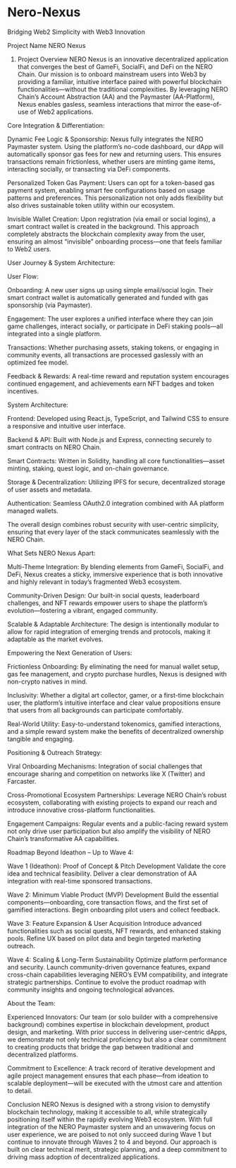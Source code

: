 # Nero-Nexus
Bridging Web2 Simplicity with Web3 Innovation

Project Name
NERO Nexus



1. Project Overview
NERO Nexus is an innovative decentralized application that converges the best of GameFi, SocialFi, and DeFi on the NERO Chain. Our mission is to onboard mainstream users into Web3 by providing a familiar, intuitive interface paired with powerful blockchain functionalities—without the traditional complexities. By leveraging NERO Chain’s Account Abstraction (AA) and the Paymaster (AA-Platform), Nexus enables gasless, seamless interactions that mirror the ease-of-use of Web2 applications.

Core Integration & Differentiation:

Dynamic Fee Logic & Sponsorship:
Nexus fully integrates the NERO Paymaster system. Using the platform’s no-code dashboard, our dApp will automatically sponsor gas fees for new and returning users. This ensures transactions remain frictionless, whether users are minting game items, interacting socially, or transacting via DeFi components.

Personalized Token Gas Payment:
Users can opt for a token-based gas payment system, enabling smart fee configurations based on usage patterns and preferences. This personalization not only adds flexibility but also drives sustainable token utility within our ecosystem.

Invisible Wallet Creation:
Upon registration (via email or social logins), a smart contract wallet is created in the background. This approach completely abstracts the blockchain complexity away from the user, ensuring an almost “invisible” onboarding process—one that feels familiar to Web2 users.

User Journey & System Architecture:

User Flow:

Onboarding:
A new user signs up using simple email/social login. Their smart contract wallet is automatically generated and funded with gas sponsorship (via Paymaster).

Engagement:
The user explores a unified interface where they can join game challenges, interact socially, or participate in DeFi staking pools—all integrated into a single platform.

Transactions:
Whether purchasing assets, staking tokens, or engaging in community events, all transactions are processed gaslessly with an optimized fee model.

Feedback & Rewards:
A real-time reward and reputation system encourages continued engagement, and achievements earn NFT badges and token incentives.

System Architecture:

Frontend:
Developed using React.js, TypeScript, and Tailwind CSS to ensure a responsive and intuitive user interface.

Backend & API:
Built with Node.js and Express, connecting securely to smart contracts on NERO Chain.

Smart Contracts:
Written in Solidity, handling all core functionalities—asset minting, staking, quest logic, and on-chain governance.

Storage & Decentralization:
Utilizing IPFS for secure, decentralized storage of user assets and metadata.

Authentication:
Seamless OAuth2.0 integration combined with AA platform managed wallets.

The overall design combines robust security with user-centric simplicity, ensuring that every layer of the stack communicates seamlessly with the NERO Chain.

What Sets NERO Nexus Apart:

Multi-Theme Integration:
By blending elements from GameFi, SocialFi, and DeFi, Nexus creates a sticky, immersive experience that is both innovative and highly relevant in today’s fragmented Web3 ecosystem.

Community-Driven Design:
Our built-in social quests, leaderboard challenges, and NFT rewards empower users to shape the platform’s evolution—fostering a vibrant, engaged community.

Scalable & Adaptable Architecture:
The design is intentionally modular to allow for rapid integration of emerging trends and protocols, making it adaptable as the market evolves.

Empowering the Next Generation of Users:

Frictionless Onboarding:
By eliminating the need for manual wallet setup, gas fee management, and crypto purchase hurdles, Nexus is designed with non-crypto natives in mind.

Inclusivity:
Whether a digital art collector, gamer, or a first-time blockchain user, the platform’s intuitive interface and clear value propositions ensure that users from all backgrounds can participate comfortably.

Real-World Utility:
Easy-to-understand tokenomics, gamified interactions, and a simple reward system make the benefits of decentralized ownership tangible and engaging.

Positioning & Outreach Strategy:

Viral Onboarding Mechanisms:
Integration of social challenges that encourage sharing and competition on networks like X (Twitter) and Farcaster.

Cross-Promotional Ecosystem Partnerships:
Leverage NERO Chain’s robust ecosystem, collaborating with existing projects to expand our reach and introduce innovative cross-platform functionalities.

Engagement Campaigns:
Regular events and a public-facing reward system not only drive user participation but also amplify the visibility of NERO Chain’s transformative AA capabilities.

Roadmap Beyond Ideathon – Up to Wave 4:

Wave 1 (Ideathon): Proof of Concept & Pitch Development
Validate the core idea and technical feasibility. Deliver a clear demonstration of AA integration with real-time sponsored transactions.

Wave 2: Minimum Viable Product (MVP) Development
Build the essential components—onboarding, core transaction flows, and the first set of gamified interactions. Begin onboarding pilot users and collect feedback.

Wave 3: Feature Expansion & User Acquisition
Introduce advanced functionalities such as social quests, NFT rewards, and enhanced staking pools. Refine UX based on pilot data and begin targeted marketing outreach.

Wave 4: Scaling & Long-Term Sustainability
Optimize platform performance and security. Launch community-driven governance features, expand cross-chain capabilities leveraging NERO’s EVM compatibility, and integrate strategic partnerships. Continue to evolve the product roadmap with community insights and ongoing technological advances.

About the Team:

Experienced Innovators:
Our team (or solo builder with a comprehensive background) combines expertise in blockchain development, product design, and marketing. With prior success in delivering user-centric dApps, we demonstrate not only technical proficiency but also a clear commitment to creating products that bridge the gap between traditional and decentralized platforms.

Commitment to Excellence:
A track record of iterative development and agile project management ensures that each phase—from ideation to scalable deployment—will be executed with the utmost care and attention to detail.




Conclusion
NERO Nexus is designed with a strong vision to demystify blockchain technology, making it accessible to all, while strategically positioning itself within the rapidly evolving Web3 ecosystem. With full integration of the NERO Paymaster system and an unwavering focus on user experience, we are poised to not only succeed during Wave 1 but continue to innovate through Waves 2 to 4 and beyond. Our approach is built on clear technical merit, strategic planning, and a deep commitment to driving mass adoption of decentralized applications.

